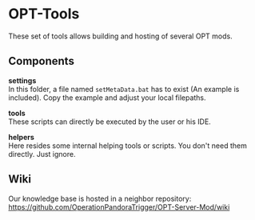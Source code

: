 # OPT-Tools

These set of tools allows building and hosting of several OPT mods.

## Components

**settings**  
In this folder, a file named `setMetaData.bat` has to exist (An example is included). Copy the example and adjust your local filepaths.

**tools**  
These scripts can directly be executed by the user or his IDE.

**helpers**  
Here resides some internal helping tools or scripts. You don't need them directly. Just ignore.

## Wiki
Our knowledge base is hosted in a neighbor repository:
https://github.com/OperationPandoraTrigger/OPT-Server-Mod/wiki
